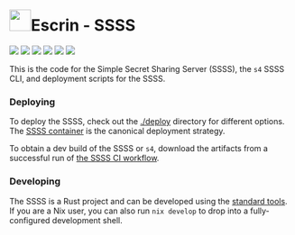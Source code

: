 <h1><img width="38" height="38" src="https://escrin.org/logo.svg"/>Escrin - SSSS</h1>

<a href="https://escrin.org"><img src="https://img.shields.io/badge/Get_Started-eeaa00?style=for-the-badge"/></a>&nbsp;<a
href="https://escrin.org/discord"><img src="https://img.shields.io/badge/Discord-5865F2?style=for-the-badge&logo=discord&logoColor=white"/></a>&nbsp;<a
href="https://escrin.org/telegram"><img src="https://img.shields.io/badge/Telegram-26A5E4?style=for-the-badge&logo=telegram"/></a>&nbsp;<a
href="https://escrin.org/twitter"><img src="https://img.shields.io/badge/x-000000?style=for-the-badge&logo=x"/></a>&nbsp;<a
href="https://opencollective.com/escrin"><img src="https://img.shields.io/badge/OpenCollective-1F87FF?style=for-the-badge&logo=OpenCollective&logoColor=white"/></a>&nbsp;<a
href="https://www.npmjs.com/package/@escrin/worker"><img src="https://img.shields.io/badge/npm-CB3837?style=for-the-badge&logo=npm&logoColor=white"/></a>

This is the code for the Simple Secret Sharing Server (SSSS), the `s4` SSSS CLI, and deployment
scripts for the SSSS.

### Deploying

To deploy the SSSS, check out the [./deploy](./deploy) directory for different options. The
[SSSS container](https://github.com/escrin/escrin/pkgs/container/ssss) is the canonical deployment
strategy.

To obtain a dev build of the SSSS or `s4`, download the artifacts from a successful run of
[the SSSS CI workflow](https://github.com/escrin/escrin/actions/workflows/ssss.yaml?query=branch%3Amain).

### Developing

The SSSS is a Rust project and can be developed using the
[standard tools](https://www.rust-lang.org/learn/get-started). If you are a Nix user, you can also
run `nix develop` to drop into a fully-configured development shell.
